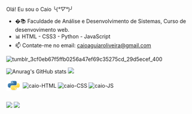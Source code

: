 Olá! Eu sou o Caio ╰(*°▽°*)╯ 
- �📚 Faculdade de Análise e Desenvolvimento de Sistemas, Curso de desenvovimento web.
- 📊 HTML - CSS3 - Python - JavaScript
- 📫 Contate-me no email: caioaguiaroliveira@gmail.com

![tumblr_3cf0eb67f5ffb0256a47ef69c35275cd_29d5ecef_400](https://user-images.githubusercontent.com/88971985/129483945-e8ccd114-df28-40ee-80e5-2f5cc582594a.gif)


![Anurag's GitHub stats](https://github-readme-stats.vercel.app/api?username=caioaguiar1&show_icons=true&theme=dracula)
  <img height="180em" src="https://github-readme-stats.vercel.app/api/top-langs/?username=caioaguiar1&layout=compact&langs_count=7&theme=dracula"/>
  
  <img align="center" alt="caio-Python" height="30" width="40" src="https://raw.githubusercontent.com/devicons/devicon/master/icons/python/python-original.svg">
  <img align="center" alt="caio-HTML" height="30" width="7%" src="https://img.shields.io/badge/HTML5-E34F26?style=for-the-badge&logo=html5&logoColor=white">
  <img align="center" alt="caio-CSS" height="30" width="7%" src="https://img.shields.io/badge/CSS3-1572B6?style=for-the-badge&logo=css3&logoColor=white">
  <img align="center" alt="caio-JS" height="24" width="9%" src="https://img.shields.io/badge/JavaScript-323330?style=for-the-badge&logo=javascript&logoColor=F7DF1E">

  
  

##
 <a href="https://www.linkedin.com/in/caio-aguiar-764175218/" target="_blank"><img src="https://img.shields.io/badge/-LinkedIn-%230077B5?style=for-the-badge&logo=linkedin&logoColor=white" target="_blank"></a> 
   <a href = "mailto:contato@caioaguiaroliveira.com"><img src="https://img.shields.io/badge/-Gmail-%23333?style=for-the-badge&logo=gmail&logoColor=white" target="_blank"></a>
   







